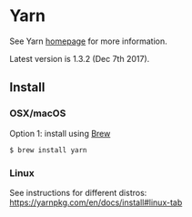 # Yarn

See Yarn [homepage](https://yarnpkg.com/) for more information.

Latest version is 1.3.2 (Dec 7th 2017).

## Install

### OSX/macOS

Option 1: install using [Brew](brew.md)

```
$ brew install yarn
```

### Linux

See instructions for different distros: https://yarnpkg.com/en/docs/install#linux-tab
